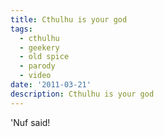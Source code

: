 ```yaml
---
title: Cthulhu is your god
tags:
  - cthulhu
  - geekery
  - old spice
  - parody
  - video
date: '2011-03-21'
description: Cthulhu is your god
---
```


'Nuf said!
